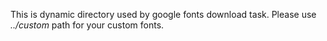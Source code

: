 This is dynamic directory used by google fonts download task. Please use *../custom* path for your custom fonts.